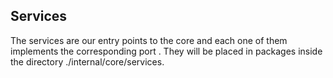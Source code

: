 ## Services
The services are our entry points to the core and each one of them implements the corresponding port . They will be placed in packages inside the directory ./internal/core/services.
